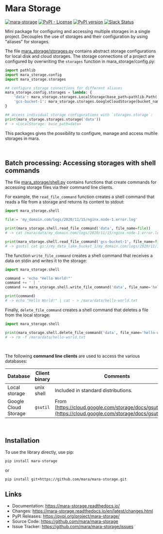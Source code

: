 Mara Storage
============

[![mara-storage](https://github.com/mara/mara-storage/actions/workflows/build.yaml/badge.svg)](https://github.com/mara/mara-storage/actions/workflows/build.yaml)
[![PyPI - License](https://img.shields.io/pypi/l/mara-storage.svg)](https://github.com/mara/mara-storage/blob/master/LICENSE)
[![PyPI version](https://badge.fury.io/py/mara-storage.svg)](https://badge.fury.io/py/mara-storage)
[![Slack Status](https://img.shields.io/badge/slack-join_chat-white.svg?logo=slack&style=social)](https://communityinviter.com/apps/mara-users/public-invite)

Mini package for configuring and accessing multiple storages in a single project. Decouples the use of storages and their configuration by using "aliases" for storages.

The file [mara_storage/storages.py](https://github.com/mara/mara-storage/blob/main/mara_storage/storages.py) contains abstract storage configurations for local disk and cloud storages. The storage connections of a project are configured by overwriting the `storages` function in mara_storage/config.py:

``` python
import pathlib
import mara_storage.config
import mara_storage.storages

## configure storage connections for different aliases
mara_storage.config.storages = lambda: {
    'data': mara_storage.storages.LocalStorage(base_path=pathlib.Path('data')),
    'gcs-bucket-1': mara_storage.storages.GoogleCloudStorage(bucket_name='my_data_lake_bucket_1', project_id='my_awesome_project')
}

## access individual storage configurations with `storages.storage`:
print(mara_storage.storages.storage('data'))
# -> <LocalStorage: base_path=data>
```

This packages gives the possibility to configure, manage and access multile storages in mara.

&nbsp;


## Batch processing: Accessing storages with shell commands

The file [mara_storage/shell.py](https://github.com/mara/mara-storage/blob/main/mara_storage/shell.py) contains functions that create commands for accessing storage files via their command line clients.
   
For example, the `read_file_command` function creates a shell command that reads a file from a storage and returns its content to stdout:

```python
import mara_storage.shell

file = 'my_domain.com/logs/2020/11/15/nginx.node-1.error.log'

print(mara_storage.shell.read_file_command('data', file_name=file))
# -> cat /mara/data/my_domain.com/logs/2020/11/15/nginx.node-1.error.log

print(mara_storage.shell.read_file_command('gcs-bucket-1', file_name=file))
# -> gsutil cat gs://my_data_lake_bucket_1/my_domain.com/logs/2020/11/15/nginx.node-1.error.log
```

The function `write_file_command` creates a shell command that receives a data on stdin and writes it to the storage:

```python
import mara_storage.shell

command = 'echo "Hello World!"'
command += ' | '
command += mara_storage.shell.write_file_command('data', file_name='hello-world.txt')

print(command)
# -> echo "Hello World!" | cat - > /mara/data/hello-world.txt
```

Finally, `delete_file_command` creates a shell command that deletes a file from the local storage:

```python
import mara_storage.shell

print(mara_storage.shell.delete_file_command('data', file_name='hello-world.txt'))
# -> rm -f /mara/data/hello-world.txt
```

&nbsp;


The following **command line clients** are used to access the various databases:

| Database | Client binary | Comments |  
| --- | --- | --- |
| Local storage | unix shell | Included in standard distributions. |
| Google Cloud Storage | `gsutil` | From [https://cloud.google.com/storage/docs/gsutil_install](https://cloud.google.com/storage/docs/gsutil_install). |

&nbsp;


Installation
------------
To use the library directly, use pip:

```bash
pip install mara-storage
```

or

```
pip install git+https://github.com/mara/mara-storage.git
```

## Links

* Documentation: https://mara-storage.readthedocs.io/
* Changes: https://mara-storage.readthedocs.io/en/latest/changes.html
* PyPI Releases: https://pypi.org/project/mara-storage/
* Source Code: https://github.com/mara/mara-storage
* Issue Tracker: https://github.com/mara/mara-storage/issues
